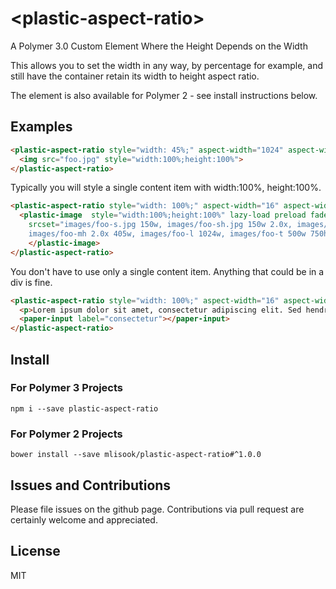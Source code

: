 # \<plastic-aspect-ratio\>

A Polymer 3.0 Custom Element Where the Height Depends on the Width

This allows you to set the width in any way, by percentage for example,
and still have the container retain its width to height aspect ratio.

The element is also available for Polymer 2 - see install instructions below.

## Examples
```HTML
<plastic-aspect-ratio style="width: 45%;" aspect-width="1024" aspect-width="768">
  <img src="foo.jpg" style="width:100%;height:100%">
</plastic-aspect-ratio>
```
Typically you will style a single content item with width:100%, height:100%.

```HTML
<plastic-aspect-ratio style="width: 100%;" aspect-width="16" aspect-width="9">
  <plastic-image  style="width:100%;height:100%" lazy-load preload fade sizing="contain" use-element-dim
    srcset="images/foo-s.jpg 150w, images/foo-sh.jpg 150w 2.0x, images/foo-m.jpg 405w, 
    images/foo-mh 2.0x 405w, images/foo-l 1024w, images/foo-t 500w 750h" placeholder="data:image/png;base64,iVBORw0KGgoAAAANSUhEUgAAAAYAAAAGCAYAAADgzO9IAAAAmElEQVQImWNmYGBgSExMzBATE7dSVFT8eO/evTcMDAwMjIFe5iYSIjybL136cunNW56FulIaEoJcfBdY5GWjvJ4/+SJhIcUhwavI5SbIxR+YvzRqH8unx7/Osf8VYpAVEWLgZuO8ljrfbwMDAwMD07u/j/ZYun5f9JfjSfGnHx9dGaCAJcBimwXjZ4Z+HllGn0XbXr+ASQAAi5UxQq88/fsAAAAASUVORK5CYII=">
    </plastic-image>
</plastic-aspect-ratio>
```

You don't have to use only a single content item. Anything that could be in a div is fine.
```HTML
<plastic-aspect-ratio style="width: 100%;" aspect-width="16" aspect-width="9">
  <p>Lorem ipsum dolor sit amet, consectetur adipiscing elit. Sed hendrerit mauris eu ante dignissim porta. Integer non tellus tincidunt, tristique erat vel, pretium nisi.</p>
  <paper-input label="consectetur"></paper-input>
</plastic-aspect-ratio>
```

## Install
### For Polymer 3 Projects
`npm i --save plastic-aspect-ratio`

### For Polymer 2 Projects
`bower install --save mlisook/plastic-aspect-ratio#^1.0.0`

## Issues and Contributions

Please file issues on the github page. Contributions via pull request are certainly welcome and appreciated. 

## License

MIT
